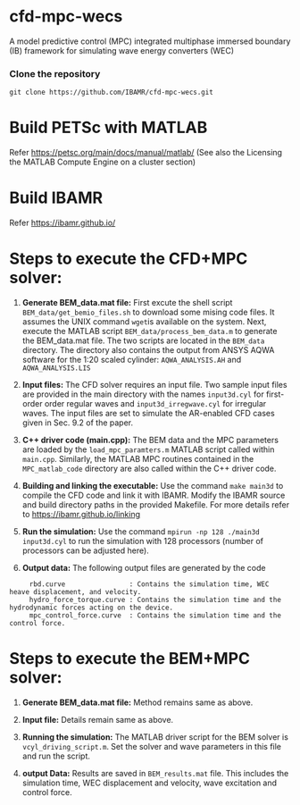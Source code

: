 # cfd-mpc-wecs
A model predictive control (MPC) integrated multiphase immersed boundary (IB) framework for simulating wave energy converters (WEC) 

### Clone the repository

```
git clone https://github.com/IBAMR/cfd-mpc-wecs.git
```

# Build PETSc with MATLAB
Refer https://petsc.org/main/docs/manual/matlab/ (See also the Licensing the MATLAB Compute Engine on a cluster section)

# Build IBAMR 
Refer https://ibamr.github.io/


# Steps to execute the CFD+MPC solver:

1) **Generate BEM_data.mat file:** First excute the shell script `BEM_data/get_bemio_files.sh` to download some mising code files. It assumes the UNIX command `wget`is available on the system.  Next, execute the MATLAB script `BEM_data/process_bem_data.m`  to generate the BEM_data.mat file. The two scripts are located in the `BEM_data` directory. The directory also contains the output from ANSYS AQWA software for the 1:20 scaled cylinder: `AQWA_ANALYSIS.AH` and `AQWA_ANALYSIS.LIS` 

2) **Input files:** The CFD solver requires an input file. Two sample input files are provided in the main directory with the names `input3d.cyl` for first-order order regular waves and `input3d_irregwave.cyl` for irregular waves. The input files are set to simulate the AR-enabled CFD cases given in Sec. 9.2 of the paper.

3) **C++ driver code (main.cpp):** The BEM data and the MPC parameters are loaded by the `load_mpc_paramters.m` MATLAB script called within `main.cpp`. Similarly, the MATLAB MPC routines contained in the `MPC_matlab_code` directory are also called within the C++ driver code.   

3) **Building and linking the executable:** Use the command `make main3d` to compile the CFD code and link it with IBAMR. Modify the IBAMR source and build directory paths in the provided Makefile. For more details refer to https://ibamr.github.io/linking

4) **Run the simulation:** Use the command `mpirun -np 128 ./main3d input3d.cyl` to run the simulation with 128 processors (number of processors can be adjusted here). 

5) **Output data:** The following output files are generated by the code 

```
     rbd.curve                : Contains the simulation time, WEC heave displacement, and velocity.
     hydro_force_torque.curve : Contains the simulation time and the hydrodynamic forces acting on the device.
     mpc_control_force.curve  : Contains the simulation time and the control force.
```


# Steps to execute the BEM+MPC solver:

1) **Generate BEM_data.mat file:** Method remains same as above.

2) **Input file:** Details remain same as above.

3) **Running the simulation:** The MATLAB driver script for the BEM solver is `vcyl_driving_script.m`. Set the solver and wave parameters in this file and run the script.

4) **output Data:** Results are saved in `BEM_results.mat` file. This includes the simulation time, WEC displacement and velocity, wave excitation and control force.
